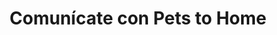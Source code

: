 ---
title: "Comunícate con Pets to Home"
layout: "contact"
slug: "contactanos"
keywords: transporte de mascotas, traslado de mascotas desde y hacia Costa Rica, llama a Pets to Home, empresa de transporte de mascotas internacional, traslado mundial de perros y gatos 
draft: false

contact_image: "images/vectors/contact.png"
---